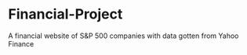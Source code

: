 # Financial-Project
A financial website of S&amp;P 500 companies with data gotten from Yahoo Finance
